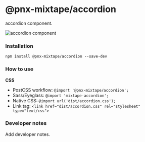 # @pnx-mixtape/accordion

accordion component.

![accordion  component](https://previousnext.github.io/mixtape/screenshots/accordion.png)

### Installation

```
npm install @pnx-mixtape/accordion --save-dev
```

### How to use

**CSS**

- PostCSS workflow: `@import '@pnx-mixtape/accordion';`
- Sass/Eyeglass: `@import 'mixtape-accordion';`
- Native CSS: `@import url('dist/accordion.css');`
- Link tag: `<link href="dist/accordion.css" rel="stylesheet" type="text/css">`

### Developer notes

Add developer notes.
